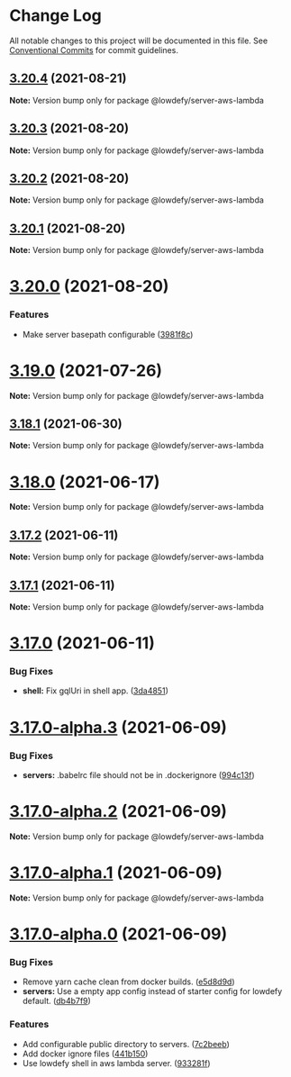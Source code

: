 # Change Log

All notable changes to this project will be documented in this file.
See [Conventional Commits](https://conventionalcommits.org) for commit guidelines.

## [3.20.4](https://github.com/lowdefy/lowdefy/compare/v3.20.3...v3.20.4) (2021-08-21)

**Note:** Version bump only for package @lowdefy/server-aws-lambda





## [3.20.3](https://github.com/lowdefy/lowdefy/compare/v3.20.1...v3.20.3) (2021-08-20)

**Note:** Version bump only for package @lowdefy/server-aws-lambda





## [3.20.2](https://github.com/lowdefy/lowdefy/compare/v3.20.1...v3.20.2) (2021-08-20)

**Note:** Version bump only for package @lowdefy/server-aws-lambda





## [3.20.1](https://github.com/lowdefy/lowdefy/compare/v3.20.0...v3.20.1) (2021-08-20)

**Note:** Version bump only for package @lowdefy/server-aws-lambda





# [3.20.0](https://github.com/lowdefy/lowdefy/compare/v3.19.0...v3.20.0) (2021-08-20)


### Features

* Make server basepath configurable ([3981f8c](https://github.com/lowdefy/lowdefy/commit/3981f8c60b9a2e6f5429a5fba499c65c16ccf30f))





# [3.19.0](https://github.com/lowdefy/lowdefy/compare/v3.18.1...v3.19.0) (2021-07-26)

**Note:** Version bump only for package @lowdefy/server-aws-lambda





## [3.18.1](https://github.com/lowdefy/lowdefy/compare/v3.18.0...v3.18.1) (2021-06-30)

**Note:** Version bump only for package @lowdefy/server-aws-lambda





# [3.18.0](https://github.com/lowdefy/lowdefy/compare/v3.17.2...v3.18.0) (2021-06-17)

**Note:** Version bump only for package @lowdefy/server-aws-lambda





## [3.17.2](https://github.com/lowdefy/lowdefy/compare/v3.17.1...v3.17.2) (2021-06-11)

**Note:** Version bump only for package @lowdefy/server-aws-lambda





## [3.17.1](https://github.com/lowdefy/lowdefy/compare/v3.17.0...v3.17.1) (2021-06-11)

**Note:** Version bump only for package @lowdefy/server-aws-lambda





# [3.17.0](https://github.com/lowdefy/lowdefy/compare/v3.17.0-alpha.3...v3.17.0) (2021-06-11)


### Bug Fixes

* **shell:** Fix gqlUri in shell app. ([3da4851](https://github.com/lowdefy/lowdefy/commit/3da4851718134a080e1d8daf245bd7d3e26069ec))





# [3.17.0-alpha.3](https://github.com/lowdefy/lowdefy/compare/v3.17.0-alpha.2...v3.17.0-alpha.3) (2021-06-09)


### Bug Fixes

* **servers:** .babelrc file should not be in .dockerignore ([994c13f](https://github.com/lowdefy/lowdefy/commit/994c13f97459c8d9986213b1a73dca6068d5cb48))





# [3.17.0-alpha.2](https://github.com/lowdefy/lowdefy/compare/v3.17.0-alpha.1...v3.17.0-alpha.2) (2021-06-09)

**Note:** Version bump only for package @lowdefy/server-aws-lambda





# [3.17.0-alpha.1](https://github.com/lowdefy/lowdefy/compare/v3.17.0-alpha.0...v3.17.0-alpha.1) (2021-06-09)

**Note:** Version bump only for package @lowdefy/server-aws-lambda





# [3.17.0-alpha.0](https://github.com/lowdefy/lowdefy/compare/v3.16.5...v3.17.0-alpha.0) (2021-06-09)


### Bug Fixes

* Remove yarn cache clean from docker builds. ([e5d8d9d](https://github.com/lowdefy/lowdefy/commit/e5d8d9da4d7d5f4979d036c2207741da4e0f034b))
* **servers:** Use a empty app config instead of starter config for lowdefy default. ([db4b7f9](https://github.com/lowdefy/lowdefy/commit/db4b7f902835dcfe49d0f4cf0402b5b8435528c5))


### Features

* Add configurable public directory to servers. ([7c2beeb](https://github.com/lowdefy/lowdefy/commit/7c2beeb049d647452d4b6838427ae609e6d91b46))
* Add docker ignore files ([441b150](https://github.com/lowdefy/lowdefy/commit/441b150e7528a5b4efae3b73d129091e690116de))
* Use lowdefy shell in aws lambda server. ([933281f](https://github.com/lowdefy/lowdefy/commit/933281f82a2cd81329aa3ab3997ebd8d98a0900d))
